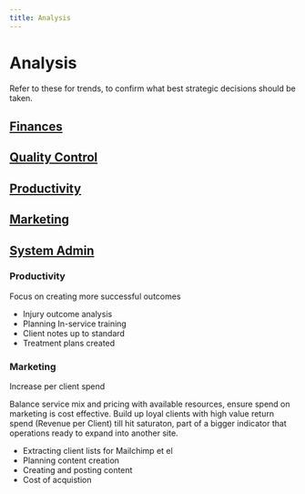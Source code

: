 ```yaml
---
title: Analysis
---
```


# Analysis

Refer to these for trends, to confirm what best strategic decisions should be taken.

## [Finances](./finances/)

## [Quality Control](./quality/)

## [Productivity](./productivity/)

## [Marketing](./marketing/)

## [System Admin](./system-admin/)

### Productivity

Focus on creating more successful outcomes

- Injury outcome analysis
- Planning In-service training
- Client notes up to standard
- Treatment plans created

### Marketing

Increase per client spend

Balance service mix and pricing with available resources, ensure spend on marketing is cost effective. Build up loyal clients with high value return spend (Revenue per Client) till hit saturaton, part of a bigger indicator that operations ready to expand into another site.

- Extracting client lists for Mailchimp et el
- Planning content creation
- Creating and posting content
- Cost of acquistion
